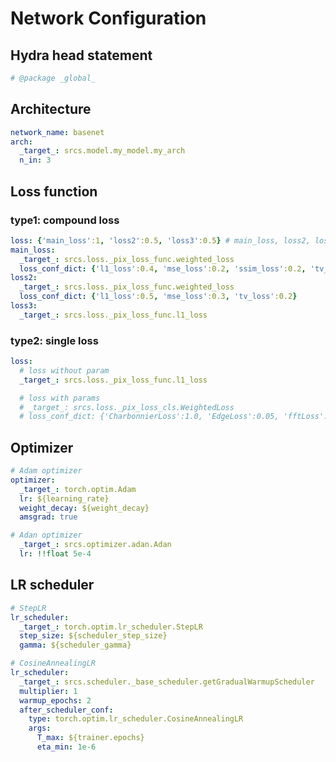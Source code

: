 # Network Configuration

## Hydra head statement

```yaml
# @package _global_
```

## Architecture

```yaml
network_name: basenet
arch:
  _target_: srcs.model.my_model.my_arch
  n_in: 3
```

## Loss function

### type1: compound loss

```yaml
loss: {'main_loss':1, 'loss2':0.5, 'loss3':0.5} # main_loss, loss2, loss3
main_loss:
  _target_: srcs.loss._pix_loss_func.weighted_loss
  loss_conf_dict: {'l1_loss':0.4, 'mse_loss':0.2, 'ssim_loss':0.2, 'tv_loss':0.2}
loss2:
  _target_: srcs.loss._pix_loss_func.weighted_loss
  loss_conf_dict: {'l1_loss':0.5, 'mse_loss':0.3, 'tv_loss':0.2}
loss3:
  _target_: srcs.loss._pix_loss_func.l1_loss
```

### type2: single loss

```yaml
loss:
  # loss without param
  _target_: srcs.loss._pix_loss_func.l1_loss 

  # loss with params
  # _target_: srcs.loss._pix_loss_cls.WeightedLoss 
  # loss_conf_dict: {'CharbonnierLoss':1.0, 'EdgeLoss':0.05, 'fftLoss':0.01} 
```

## Optimizer

```yaml
# Adam optimizer
optimizer:
  _target_: torch.optim.Adam
  lr: ${learning_rate}
  weight_decay: ${weight_decay}
  amsgrad: true

# Adan optimizer
  _target_: srcs.optimizer.adan.Adan
  lr: !!float 5e-4

```

## LR scheduler

```yaml
# StepLR
lr_scheduler:
  _target_: torch.optim.lr_scheduler.StepLR
  step_size: ${scheduler_step_size}
  gamma: ${scheduler_gamma}

# CosineAnnealingLR
lr_scheduler:
  _target_: srcs.scheduler._base_scheduler.getGradualWarmupScheduler
  multiplier: 1
  warmup_epochs: 2
  after_scheduler_conf:
    type: torch.optim.lr_scheduler.CosineAnnealingLR
    args:
      T_max: ${trainer.epochs}
      eta_min: 1e-6
```

